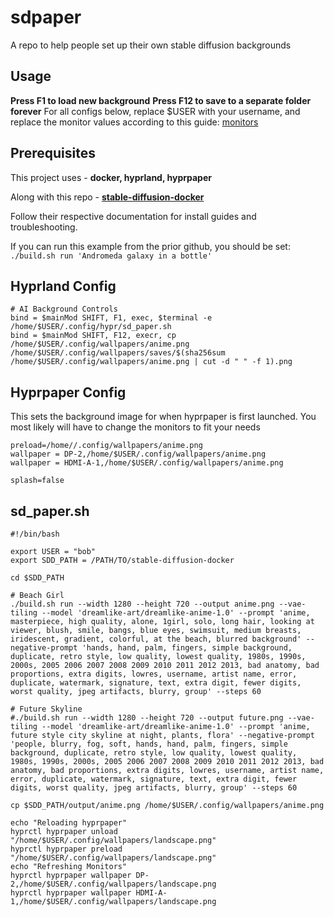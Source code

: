 # sdpaper
A repo to help people set up their own stable diffusion backgrounds

## Usage
**Press F1 to load new background**
**Press F12 to save to a separate folder forever**
For all configs below, replace $USER with your username, and replace the monitor values according to this guide: [monitors](https://wiki.hyprland.org/Configuring/Monitors/)


## Prerequisites
This project uses - **docker, hyprland, hyprpaper**

Along with this repo - **[stable-diffusion-docker](https://github.com/fboulnois/stable-diffusion-docker)**

Follow their respective documentation for install guides and troubleshooting. 

If you can run this example from the prior github, you should be set:
`./build.sh run 'Andromeda galaxy in a bottle'`


## Hyprland Config
```
# AI Background Controls
bind = $mainMod SHIFT, F1, exec, $terminal -e /home/$USER/.config/hypr/sd_paper.sh 
bind = $mainMod SHIFT, F12, execr, cp /home/$USER/.config/wallpapers/anime.png /home/$USER/.config/wallpapers/saves/$(sha256sum /home/$USER/.config/wallpapers/anime.png | cut -d " " -f 1).png
```


## Hyprpaper Config
This sets the background image for when hyprpaper is first launched. You most likely will have to change the monitors to fit your needs
```
preload=/home//.config/wallpapers/anime.png
wallpaper = DP-2,/home/$USER/.config/wallpapers/anime.png
wallpaper = HDMI-A-1,/home/$USER/.config/wallpapers/anime.png

splash=false
```


## sd_paper.sh
```
#!/bin/bash

export USER = "bob"
export SDD_PATH = /PATH/TO/stable-diffusion-docker

cd $SDD_PATH

# Beach Girl
./build.sh run --width 1280 --height 720 --output anime.png --vae-tiling --model 'dreamlike-art/dreamlike-anime-1.0' --prompt 'anime, masterpiece, high quality, alone, 1girl, solo, long hair, looking at viewer, blush, smile, bangs, blue eyes, swimsuit, medium breasts, iridescent, gradient, colorful, at the beach, blurred background' --negative-prompt 'hands, hand, palm, fingers, simple background, duplicate, retro style, low quality, lowest quality, 1980s, 1990s, 2000s, 2005 2006 2007 2008 2009 2010 2011 2012 2013, bad anatomy, bad proportions, extra digits, lowres, username, artist name, error, duplicate, watermark, signature, text, extra digit, fewer digits, worst quality, jpeg artifacts, blurry, group' --steps 60

# Future Skyline
#./build.sh run --width 1280 --height 720 --output future.png --vae-tiling --model 'dreamlike-art/dreamlike-anime-1.0' --prompt 'anime, future style city skyline at night, plants, flora' --negative-prompt 'people, blurry, fog, soft, hands, hand, palm, fingers, simple background, duplicate, retro style, low quality, lowest quality, 1980s, 1990s, 2000s, 2005 2006 2007 2008 2009 2010 2011 2012 2013, bad anatomy, bad proportions, extra digits, lowres, username, artist name, error, duplicate, watermark, signature, text, extra digit, fewer digits, worst quality, jpeg artifacts, blurry, group' --steps 60

cp $SDD_PATH/output/anime.png /home/$USER/.config/wallpapers/anime.png

echo "Reloading hyprpaper"
hyprctl hyprpaper unload "/home/$USER/.config/wallpapers/landscape.png"
hyprctl hyprpaper preload "/home/$USER/.config/wallpapers/landscape.png"
echo "Refreshing Monitors"
hyprctl hyprpaper wallpaper DP-2,/home/$USER/.config/wallpapers/landscape.png
hyprctl hyprpaper wallpaper HDMI-A-1,/home/$USER/.config/wallpapers/landscape.png
```

